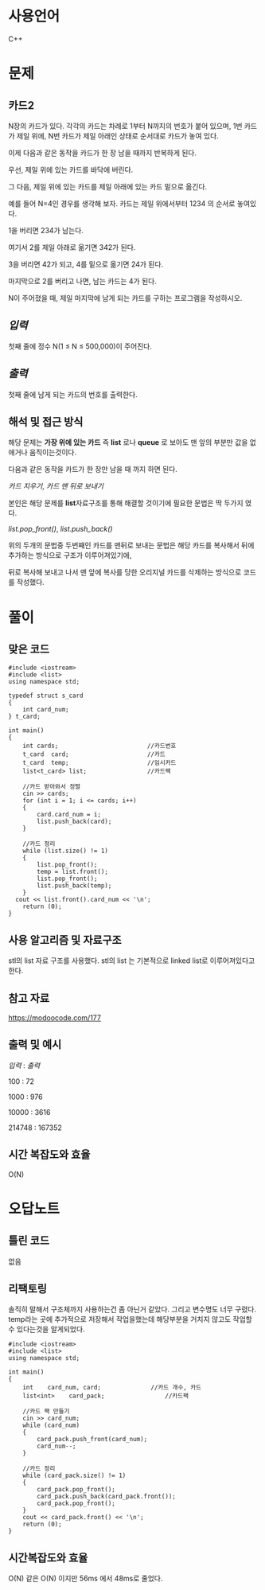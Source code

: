 # 사용언어
C++

# 문제

카드2
-
N장의 카드가 있다. 각각의 카드는 차례로 1부터 N까지의 번호가 붙어 있으며, 1번 카드가 제일 위에, N번 카드가 제일 아래인 상태로 순서대로 카드가 놓여 있다.

이제 다음과 같은 동작을 카드가 한 장 남을 때까지 반복하게 된다. 

우선, 제일 위에 있는 카드를 바닥에 버린다. 

그 다음, 제일 위에 있는 카드를 제일 아래에 있는 카드 밑으로 옮긴다.

예를 들어 N=4인 경우를 생각해 보자. 카드는 제일 위에서부터 1234 의 순서로 놓여있다. 

1을 버리면 234가 남는다. 

여기서 2를 제일 아래로 옮기면 342가 된다. 

3을 버리면 42가 되고, 4를 밑으로 옮기면 24가 된다. 

마지막으로 2를 버리고 나면, 남는 카드는 4가 된다.

N이 주어졌을 때, 제일 마지막에 남게 되는 카드를 구하는 프로그램을 작성하시오.


*입력*
-
첫째 줄에 정수 N(1 ≤ N ≤ 500,000)이 주어진다.



*출력*
-
첫째 줄에 남게 되는 카드의 번호를 출력한다.



해석 및 접근 방식
-
해당 문제는 **가장 위에 있는 카드** 즉 **list** 로나 **queue** 로 보아도 맨 앞의 부분만 값을 없애거나 움직이는것이다.

다음과 같은 동작을 카드가 한 장만 남을 때 까지 하면 된다.

*카드 지우기*, *카드 맨 뒤로 보내기*

본인은 해당 문제를 **list**자료구조를 통해 해결할 것이기에 필요한 문법은 딱 두가지 였다.

*list.pop_front()*, *list.push_back()*

위의 두개의 문법중 두번째인 카드를 맨뒤로 보내는 문법은 해당 카드를 복사해서 뒤에 추가하는 방식으로 구조가 이루어져있기에,

뒤로 복사해 보내고 나서 맨 앞에 복사를 당한 오리지널 카드를 삭제하는 방식으로 코드를 작성했다.



# 풀이

맞은 코드
-

    #include <iostream>
    #include <list>
    using namespace std;
  
    typedef struct s_card
    {
        int card_num;
    } t_card;
  
    int main()
    {
        int cards;                         //카드번호
        t_card  card;                      //카드
        t_card  temp;                      //임시카드
        list<t_card> list;                 //카드팩
  
        //카드 받아와서 정렬
        cin >> cards;
        for (int i = 1; i <= cards; i++)
        {
            card.card_num = i;
            list.push_back(card);
        }

        //카드 정리
        while (list.size() != 1)
        {
            list.pop_front();
            temp = list.front();
            list.pop_front();
            list.push_back(temp);
        }
  	  cout << list.front().card_num << '\n';
        return (0);
    }



사용 알고리즘 및 자료구조
-
stl의 list 자료 구조를 사용했다.
stl의 list 는 기본적으로 linked list로 이루어져있다고 한다.



참고 자료
-
<https://modoocode.com/177>



출력 및 예시
-
*입력* : *출력*



100 : 72

1000 : 976

10000 : 3616

214748 : 167352

시간 복잡도와 효율
-
O(N)

# 오답노트



틀린 코드
-
없음



리팩토링
-
솔직히 말해서 구조체까지 사용하는건 좀 아닌거 같았다.
그리고 변수명도 너무 구렸다.
temp라는 곳에 추가적으로 저장해서 작업을했는데 해당부분을 거치지 않고도 작업할 수 있다는것을 알게되었다.

    #include <iostream>
    #include <list>
    using namespace std;

    int main()
    {
        int    card_num, card;				//카드 개수, 카드
        list<int>    card_pack;					//카드팩

        //카드 팩 만들기
        cin >> card_num;
        while (card_num)
    	{
    		card_pack.push_front(card_num);
    		card_num--;
    	}

        //카드 정리
        while (card_pack.size() != 1)
        {
            card_pack.pop_front();
            card_pack.push_back(card_pack.front());
        	card_pack.pop_front();
        }
    	cout << card_pack.front() << '\n';
        return (0);
    }



시간복잡도와 효율
-
O(N)
같은 O(N) 이지만 56ms 에서 48ms로 줄었다.
